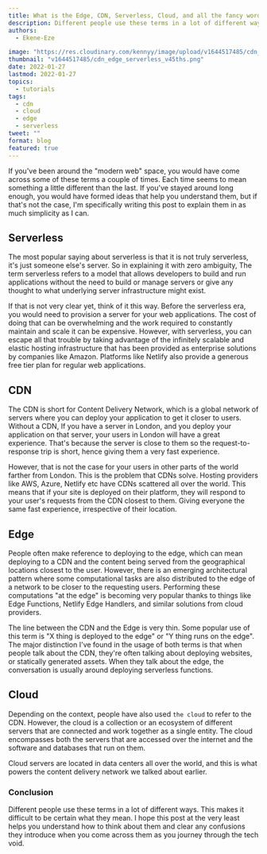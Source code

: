 ```yaml
---
title: What is the Edge, CDN, Serverless, Cloud, and all the fancy words you don't really understand
description: Different people use these terms in a lot of different ways. This makes it difficult to be certain what they mean. I hope this post at the very least helps you understand how to think about them and clear any confusions they introduce when you come across them as you journey through the tech void.
authors:
  - Ekene-Eze

image: "https://res.cloudinary.com/kennyy/image/upload/v1644517485/cdn_edge_serverless_v45ths.png"
thumbnail: "v1644517485/cdn_edge_serverless_v45ths.png"
date: 2022-01-27
lastmod: 2022-01-27
topics:
  - tutorials
tags:
  - cdn
  - cloud
  - edge
  - serverless
tweet: ""
format: blog
featured: true
---
```


If you've been around the "modern web" space, you would have come across some of these terms a couple of times. Each time seems to mean something a little different than the last. If you've stayed around long enough, you would have formed ideas that help you understand them, but if that's not the case, I'm specifically writing this post to explain them in as much simplicity as I can.

## Serverless

The most popular saying about serverless is that it is not truly serverless, it's just someone else's server. So in explaining it with zero ambiguity, The term serverless refers to a model that allows developers to build and run applications without the need to build or manage servers or give any thought to what underlying server infrastructure might exist.

If that is not very clear yet, think of it this way. Before the serverless era, you would need to provision a server for your web applications. The cost of doing that can be overwhelming and the work required to constantly maintain and scale it can be expensive. However, with serverless, you can escape all that trouble by taking advantage of the infinitely scalable and elastic hosting infrastructure that has been provided as enterprise solutions by companies like Amazon. Platforms like Netlify also provide a generous free tier plan for regular web applications.

## CDN

The CDN is short for Content Delivery Network, which is a global network of servers where you can deploy your application to get it closer to users. Without a CDN, If you have a server in London, and you deploy your application on that server, your users in London will have a great experience. That's because the server is close to them so the request-to-response trip is short, hence giving them a very fast experience.

However, that is not the case for your users in other parts of the world farther from London. This is the problem that CDNs solve. Hosting providers like AWS, Azure, Netlify etc have CDNs scattered all over the world. This means that if your site is deployed on their platform, they will respond to your user's requests from the CDN closest to them. Giving everyone the same fast experience, irrespective of their location.

## Edge

People often make reference to deploying to the edge, which can mean deploying to a CDN and the content being served from the geographical locations closest to the user. However, there is an emerging architectural pattern where some computational tasks are also distributed to the edge of a network to be closer to the requesting users. Performing these computations "at the edge" is becoming very popular thanks to things like Edge Functions, Netlify Edge Handlers, and similar solutions from cloud providers.

The line between the CDN and the Edge is very thin. Some popular use of this term is "X thing is deployed to the edge" or "Y thing runs on the edge". The major distinction I've found in the usage of both terms is that when people talk about the CDN, they're often talking about deploying websites, or statically generated assets. When they talk about the edge, the conversation is usually around deploying serverless functions.

## Cloud

Depending on the context, people have also used `the cloud` to refer to the CDN. However, the cloud is a collection or an ecosystem of different servers that are connected and work together as a single entity. The cloud encompasses both the servers that are accessed over the internet and the software and databases that run on them.

Cloud servers are located in data centers all over the world, and this is what powers the content delivery network we talked about earlier.

### Conclusion

Different people use these terms in a lot of different ways. This makes it difficult to be certain what they mean. I hope this post at the very least helps you understand how to think about them and clear any confusions they introduce when you come across them as you journey through the tech void.
